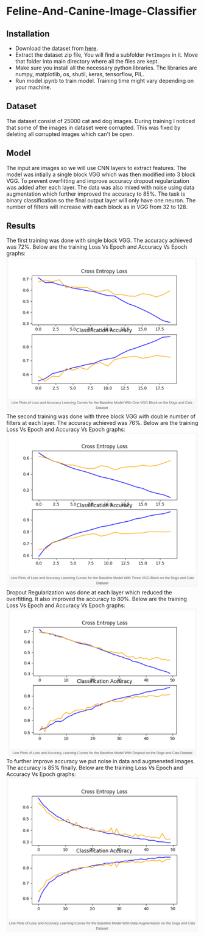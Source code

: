 # Feline-And-Canine-Image-Classifier
## Installation
- Download the dataset from [here](https://www.microsoft.com/en-us/download/details.aspx?id=54765).
- Extract the dataset zip file, You will find a subfolder `PetImages` in it. Move that folder into main directory where all the files are kept.
- Make sure you install all the necessary python libraries. The libraries are numpy, matplotlib, os, shutil, keras, tensorflow, PIL.
- Run model.ipynb to train model. Training time might vary depending on your machine.
## Dataset
The dataset consist of 25000 cat and dog images. During training I noticed that some of the images in dataset were corrupted. This was fixed by deleting all corrupted images which can't be open.
## Model
The input are images so we will use CNN layers to extract features. The model was intially a single block VGG which was then modified into 3 block VGG. To prevent overfitting and improve accuracy dropout regularization was added after each layer. The data was also mixed with noise using data augmentation which further improved the accuracy to 85%.
The task is binary classification so the final output layer will only have one neuron. The number of filters will increase with each block as in VGG from 32 to 128.
## Results
The first training was done with single block VGG. The accuracy achieved was 72%.
Below are the training Loss Vs Epoch and Accuracy Vs Epoch graphs:
![SingleBlockVGG](Results/SingleBlockVGG.png)
The second training was done with three block VGG with double number of filters at each layer. The accuracy achieved was 76%.
Below are the training Loss Vs Epoch and Accuracy Vs Epoch graphs:
![ThreeBlockVGG](Results/ThreeBlockVGG.png)
Dropout Regularization was done at each layer which reduced the overfitting. It also improved the accuracy to 80%.
Below are the training Loss Vs Epoch and Accuracy Vs Epoch graphs:
![ThreeBlockVGG+DropOut](Results/ThreeBlockVGG+DropOut.png)
To further improve accuracy we put noise in data and augmeneted images. The accuracy is 85% finally.
Below are the training Loss Vs Epoch and Accuracy Vs Epoch graphs:
![ThreeBlockVGG+DropOut+ImageAugmentation](Results/ThreeBlockVGG+DropOut+ImageAugmentation.png)